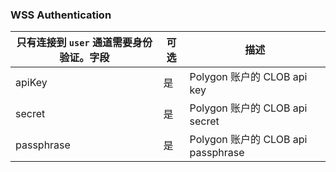 ### WSS Authentication

只有连接到 `user` 通道需要身份验证。字段 | 可选 | 描述
---|---|---
apiKey | 是 | Polygon 账户的 CLOB api key
secret | 是 | Polygon 账户的 CLOB api secret
passphrase | 是 | Polygon 账户的 CLOB api passphrase
